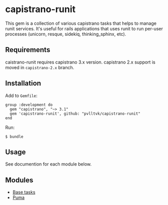 # capistrano-runit

This gem is a collection of various capistrano tasks that helps to manage runit services. It's useful for rails applications that uses runit to run per-user processes (unicorn, resque, sidekiq, thinking_sphinx, etc).

## Requirements

caistrano-runit requires capistrano 3.x version.
capistrano 2.x support is moved in `capistrano-2.x` branch.

## Installation

Add to `Gemfile`:
```
group :development do
  gem "capistrano", "~> 3.1"
  gem 'capistrano-runit', github: "pvlltvk/capistrano-runit"
end
```

Run:
```
$ bundle
```

## Usage

See documention for each module below.

## Modules

* [Base tasks](/lib/capistrano/runit/README.md)
* [Puma](/lib/capistrano/puma/README.md)
